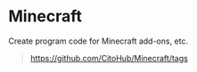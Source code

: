 # Minecraft
Create program code for Minecraft add-ons, etc.
>https://github.com/CitoHub/Minecraft/tags
